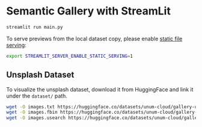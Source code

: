 #  Semantic Gallery with StreamLit

```sh
streamlit run main.py
```

To serve previews from the local dataset copy, please enable [static file serving](https://docs.streamlit.io/library/advanced-features/static-file-serving):

```sh
export STREAMLIT_SERVER_ENABLE_STATIC_SERVING=1
```

## Unsplash Dataset

To visualize the unsplash dataset, download it from HuggingFace and link it under the `dataset/` path.

```sh
wget -O images.txt https://huggingface.co/datasets/unum-cloud/gallery-unsplash25k/resolve/main/images.txt
wget -O images.fbin https://huggingface.co/datasets/unum-cloud/gallery-unsplash25k/resolve/main/images.fbin
wget -O images.usearch https://huggingface.co/datasets/unum-cloud/gallery-unsplash25k/resolve/main/images.usearch
```
